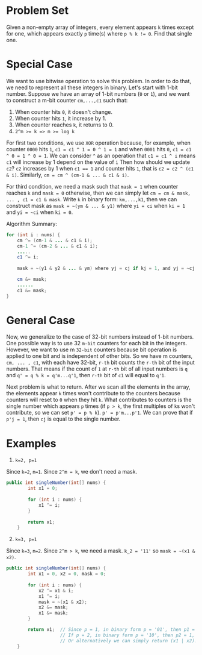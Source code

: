 # Problem Set

Given a non-empty array of integers, every element appears `k` times except for one, which appears exactly `p` time(s) where `p % k != 0`. Find that single one.

# Special Case

We want to use bitwise operation to solve this problem. In order to do that, we need to represent all these integers in binary. Let's start with 1-bit number. Suppose we have an array of 1-bit numbers (`0` or `1`), and we want to construct a m-bit counter `cm,...,c1` such that:

1. When counter hits `0`, it doesn't change.
2. When counter hits `1`, it increase by 1.
3. When counter reaches `k`, it returns to 0.
4. `2^m >= k => m >= log k`

For first two conditions, we use `XOR` operation because, for example, when counter `0000` hits `1`, `c1 = c1 ^ 1 = 0 ^ 1 = 1` and when `0001` hits `0`, `c1 = c1 ^ 0 = 1 ^ 0 = 1`. We can consider `^` as an operation that `c1 = c1 ^ i` means `c1` will increase by 1 depend on the value of `i`  Then how should we update `c2`? `c2` increases by 1 when `c1 == 1` and counter hits `1`, that is `c2 = c2 ^ (c1 & i)`. Similarly, `cm = cm ^ (cm-1 & ... & c1 & i)`.

For third condition, we need a mask such that `mask = 1` when counter reaches `k` and `mask = 0` otherwise, then we can simply let `cm = cm & mask, ... , c1 = c1 & mask`. Write `k` in binary form: `km,...,k1`, then we can construct mask as `mask = ~(ym & ... & y1)` where `yi = ci` when `ki = 1` and `yi = ~ci` when `ki = 0`.

Algorithm Summary:
```java
for (int i : nums) {
    cm ^= (cm-1 & ... & c1 & i);
    cm-1 ^= (cm-2 & ... & c1 & i);
    .....
    c1 ^= i;
    
    mask = ~(y1 & y2 & ... & ym) where yj = cj if kj = 1, and yj = ~cj if kj = 0 (j = 1 to m).

    cm &= mask;
    ......
    c1 &= mask;
}
```

# General Case

Now, we generalize to the case of 32-bit numbers instead of 1-bit numbers. One possible way is to use 32 `m-bit` counters for each bit in the integers. However, we want to use m `32-bit` counters because bit operation is applied to one bit and is independent of other bits. So we have m counters, `cm, ... , c1`, with each have 32-bit, `r-th` bit counts the `r-th` bit of the input numbers. That means if the count of `1` at `r-th` bit of all input numbers is `q` and `q' = q % k = q'm...q'1`, then `r-th` bit of `c1` will equal to `q'1`.

Next problem is what to return. After we scan all the elements in the array, the elements appear `k` times won't contribute to the counters because counters will reset to `0` when they hit `k`. What contributes to counters is the single number which appears `p` times (if `p > k`, the first multiples of `k`s won't contribute, so we can set `p' = p % k`). `p' = p'm...p'1`. We can prove that if `p'j = 1`, then `cj` is equal to the single number.

# Examples

1. `k=2, p=1`

Since `k=2`, `m=1`. Since `2^m = k`, we don't need a mask.

```java
public int singleNumber(int[] nums) {
        int x1 = 0;
         
        for (int i : nums) {
            x1 ^= i;
        }
         
        return x1;
    }
```

2. `k=3, p=1`

Since `k=3`, `m=2`. Since `2^m > k`, we need a mask. `k_2 = '11'` so `mask = ~(x1 & x2)`.

```java
public int singleNumber(int[] nums) {
        int x1 = 0, x2 = 0, mask = 0;
         
        for (int i : nums) {
            x2 ^= x1 & i;
            x1 ^= i;
            mask = ~(x1 & x2);
            x2 &= mask;
            x1 &= mask;
        }

        return x1;  // Since p = 1, in binary form p = '01', then p1 = 1, so we should return x1. 
                    // If p = 2, in binary form p = '10', then p2 = 1, and we should return x2.
                    // Or alternatively we can simply return (x1 | x2).
    }
```
